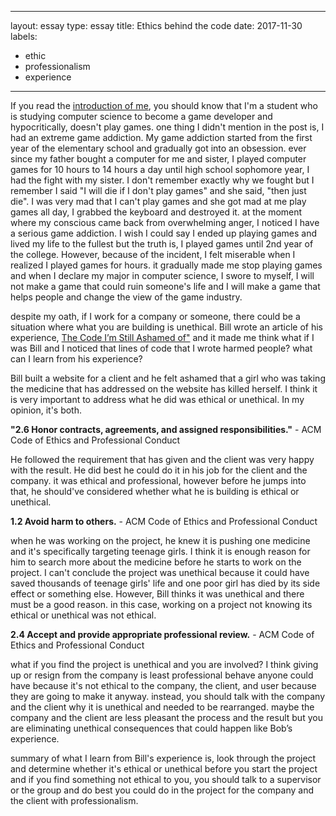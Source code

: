 
---
layout: essay
type: essay
title: Ethics behind the code
date: 2017-11-30
labels:
  - ethic
  - professionalism
  - experience
---

  If you read the <a href="https://yongkim93.github.io/essays/2017-08-31.html">introduction of me</a>, you should know that I'm a student who is studying computer science to become a game developer and hypocritically, doesn't play games. one thing I didn't mention in the post is, I had an extreme game addiction. My game addiction started from the first year of the elementary school and gradually got into an obsession. ever since my father bought a computer for me and sister, I played computer games for 10 hours to 14 hours a day until high school sophomore year, I had the fight with my sister. I don't remember exactly why we fought but I remember I said "I will die if I don't play games" and she said, "then just die".  I was very mad that I can't play games and she got mad at me play games all day, I grabbed the keyboard and destroyed it. at the moment where my conscious came back from overwhelming anger, I noticed I have a serious game addiction. I wish I could say I ended up playing games and lived my life to the fullest but the truth is, I played games until 2nd year of the college. However, because of the incident, I felt miserable when I realized I played games for hours. it gradually made me stop playing games and when I declare my major in computer science, I swore to myself, I will not make a game that could ruin someone's life and I will make a game that helps people and change the view of the game industry. 

  despite my oath, if I work for a company or someone, there could be a situation where what you are building is unethical. Bill wrote an article of his experience, <a href="https://medium.freecodecamp.org/the-code-im-still-ashamed-of-e4c021dff55e">The Code I’m Still Ashamed of"</a> and it made me think what if I was Bill and I noticed that lines of code that I wrote harmed people? what can I learn from his experience?

  Bill built a website for a client and he felt ashamed that a girl who was taking the medicine that has addressed on the website has killed herself. I think it is very important to address what he did was ethical or unethical. In my opinion, it's both.

<b>"2.6 Honor contracts, agreements, and assigned responsibilities."</b> \- ACM Code of Ethics and Professional Conduct

  He followed the requirement that has given and the client was very happy with the result. He did best he could do it in his job for the client and the company. it was ethical and professional, however before he jumps into that, he should've considered whether what he is building is ethical or unethical.

<b>1.2 Avoid harm to others.</b> \- ACM Code of Ethics and Professional Conduct

  when he was working on the project, he knew it is pushing one medicine and it's specifically targeting teenage girls. I think it is enough reason for him to search more about the medicine before he starts to work on the project. I can't conclude the project was unethical because it could have saved thousands of teenage girls' life and one poor girl has died by its side effect or something else. However, Bill thinks it was unethical and there must be a good reason. in this case, working on a project not knowing its ethical or unethical was not ethical. 
  
<b>2.4 Accept and provide appropriate professional review.</b> \- ACM Code of Ethics and Professional Conduct

  what if you find the project is unethical and you are involved? I think giving up or resign from the company is least professional behave anyone could have because it's not ethical to the company, the client, and user because they are going to make it anyway. instead, you should talk with the company and the client why it is unethical and needed to be rearranged. maybe the company and the client are less pleasant the process and the result but you are eliminating unethical consequences that could happen like Bob’s experience.

  summary of what I learn from Bill's experience is, look through the project and determine whether it's ethical or unethical before you start the project and if you find something not ethical to you, you should talk to a supervisor or the group and do best you could do in the project for the company and the client with professionalism. 


